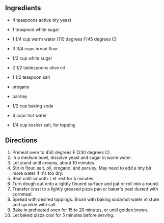 ## Ingredients
* 4 teaspoons active dry yeast
* 1 teaspoon white sugar
* 1 1/4 cup warm water (110 degrees F/45 degrees C)

* 3 3/4 cups bread flour
* 1/3 cup white sugar
* 2 1/2 tablespoons olive oil
* 1 1/2 teaspoon salt
* oregano
* parsley

* 1/2 cup baking soda
* 4 cups hot water
* 1/4 cup kosher salt, for topping


## Directions

1. Preheat oven to 450 degrees F (230 degrees C).
2. In a medium bowl, dissolve yeast and sugar in warm water.
3. Let stand until creamy, about 10 minutes.
4. Stir in flour, salt, oil, oregano, and parsley. May need to add a tiny bit more water if it's too dry.
5. Beat until smooth. Let rest for 5 minutes.
6. Turn dough out onto a lightly floured surface and pat or roll into a round.
7. Transfer crust to a lightly greased pizza pan or baker's peel dusted with cornmeal.
8. Spread with desired toppings.  Brush with baking soda/hot water mixture and sprinkle with salt.
9. Bake in preheated oven for 15 to 20 minutes, or until golden brown.
10. Let baked pizza cool for 5 minutes before serving.
